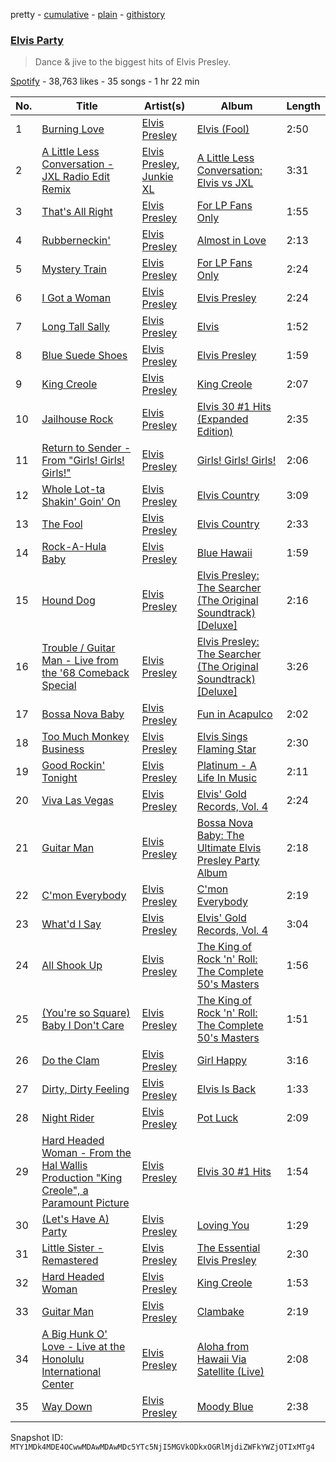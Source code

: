 pretty - [cumulative](/playlists/cumulative/37i9dQZF1DWVL7BvDWdNBe.md) - [plain](/playlists/plain/37i9dQZF1DWVL7BvDWdNBe) - [githistory](https://github.githistory.xyz/mackorone/spotify-playlist-archive/blob/main/playlists/plain/37i9dQZF1DWVL7BvDWdNBe)

### [Elvis Party](https://open.spotify.com/playlist/37i9dQZF1DWVL7BvDWdNBe)

> Dance & jive to the biggest hits of Elvis Presley.

[Spotify](https://open.spotify.com/user/spotify) - 38,763 likes - 35 songs - 1 hr 22 min

| No. | Title | Artist(s) | Album | Length |
|---|---|---|---|---|
| 1 | [Burning Love](https://open.spotify.com/track/7zMUCLm1TN9o9JlLISztxO) | [Elvis Presley](https://open.spotify.com/artist/43ZHCT0cAZBISjO8DG9PnE) | [Elvis \(Fool\)](https://open.spotify.com/album/3gpHiNAmT5oXVxe6ewTGuN) | 2:50 |
| 2 | [A Little Less Conversation \- JXL Radio Edit Remix](https://open.spotify.com/track/4rr0gWiMrF4sOIefs3IEvZ) | [Elvis Presley](https://open.spotify.com/artist/43ZHCT0cAZBISjO8DG9PnE), [Junkie XL](https://open.spotify.com/artist/5svDnd8joFhbpbA3Ar0CfN) | [A Little Less Conversation: Elvis vs JXL](https://open.spotify.com/album/3nZRriUOOM8Gvv3ox8ybn1) | 3:31 |
| 3 | [That's All Right](https://open.spotify.com/track/0tHcXWIYt99GY8BONrPIfA) | [Elvis Presley](https://open.spotify.com/artist/43ZHCT0cAZBISjO8DG9PnE) | [For LP Fans Only](https://open.spotify.com/album/1NVsMlJgD5GHf0CT1IewbU) | 1:55 |
| 4 | [Rubberneckin'](https://open.spotify.com/track/4cXnUi6qulwgj0fLSu0VYE) | [Elvis Presley](https://open.spotify.com/artist/43ZHCT0cAZBISjO8DG9PnE) | [Almost in Love](https://open.spotify.com/album/37RnDHLg68pu4owUWJYmMt) | 2:13 |
| 5 | [Mystery Train](https://open.spotify.com/track/0GvhHQbWSnGltjl0je61dI) | [Elvis Presley](https://open.spotify.com/artist/43ZHCT0cAZBISjO8DG9PnE) | [For LP Fans Only](https://open.spotify.com/album/1NVsMlJgD5GHf0CT1IewbU) | 2:24 |
| 6 | [I Got a Woman](https://open.spotify.com/track/2aAYLg4QVTOBVsP72lAyzE) | [Elvis Presley](https://open.spotify.com/artist/43ZHCT0cAZBISjO8DG9PnE) | [Elvis Presley](https://open.spotify.com/album/7GXP5OhYyPVLmcVfO9Iqin) | 2:24 |
| 7 | [Long Tall Sally](https://open.spotify.com/track/0hBPeqE8QSHKUFTb8XigQ6) | [Elvis Presley](https://open.spotify.com/artist/43ZHCT0cAZBISjO8DG9PnE) | [Elvis](https://open.spotify.com/album/4BxOdLUpWYFL0mfdYiukyQ) | 1:52 |
| 8 | [Blue Suede Shoes](https://open.spotify.com/track/47gmoUrZV3w20JAnQOZMcO) | [Elvis Presley](https://open.spotify.com/artist/43ZHCT0cAZBISjO8DG9PnE) | [Elvis Presley](https://open.spotify.com/album/7GXP5OhYyPVLmcVfO9Iqin) | 1:59 |
| 9 | [King Creole](https://open.spotify.com/track/5PK7WXObjGgZrtGOo5FBTW) | [Elvis Presley](https://open.spotify.com/artist/43ZHCT0cAZBISjO8DG9PnE) | [King Creole](https://open.spotify.com/album/7hdMmwpZmRf8efyh7G2pOl) | 2:07 |
| 10 | [Jailhouse Rock](https://open.spotify.com/track/3bLuiLSi7aYHTSABCQxdbb) | [Elvis Presley](https://open.spotify.com/artist/43ZHCT0cAZBISjO8DG9PnE) | [Elvis 30 \#1 Hits \(Expanded Edition\)](https://open.spotify.com/album/0uJJdEZ8sRLNPoKEkjvqTD) | 2:35 |
| 11 | [Return to Sender \- From "Girls! Girls! Girls!"](https://open.spotify.com/track/3uwIoa2emQILz6BmH6MtiW) | [Elvis Presley](https://open.spotify.com/artist/43ZHCT0cAZBISjO8DG9PnE) | [Girls! Girls! Girls!](https://open.spotify.com/album/6wH0jlf2q1yCprUO5XWSdz) | 2:06 |
| 12 | [Whole Lot\-ta Shakin' Goin' On](https://open.spotify.com/track/5T5FNYlrlkGC0Gjhqpj9qq) | [Elvis Presley](https://open.spotify.com/artist/43ZHCT0cAZBISjO8DG9PnE) | [Elvis Country](https://open.spotify.com/album/5nFIESxbIeBxoREzNMzzbN) | 3:09 |
| 13 | [The Fool](https://open.spotify.com/track/67YCIYsiNG8iEd3AGCgR86) | [Elvis Presley](https://open.spotify.com/artist/43ZHCT0cAZBISjO8DG9PnE) | [Elvis Country](https://open.spotify.com/album/5nFIESxbIeBxoREzNMzzbN) | 2:33 |
| 14 | [Rock\-A\-Hula Baby](https://open.spotify.com/track/65ndJdPZmiV8egz8h3kPuf) | [Elvis Presley](https://open.spotify.com/artist/43ZHCT0cAZBISjO8DG9PnE) | [Blue Hawaii](https://open.spotify.com/album/7xe8VI48TxUpU1IIo0RfGi) | 1:59 |
| 15 | [Hound Dog](https://open.spotify.com/track/12P1E4R3CIlqgiJju079Nn) | [Elvis Presley](https://open.spotify.com/artist/43ZHCT0cAZBISjO8DG9PnE) | [Elvis Presley: The Searcher \(The Original Soundtrack\) \[Deluxe\]](https://open.spotify.com/album/2ZxjVJSCfp2JYiN2Vrd7k6) | 2:16 |
| 16 | [Trouble / Guitar Man \- Live from the '68 Comeback Special](https://open.spotify.com/track/6fAOkcjttStpog7jfnVO1F) | [Elvis Presley](https://open.spotify.com/artist/43ZHCT0cAZBISjO8DG9PnE) | [Elvis Presley: The Searcher \(The Original Soundtrack\) \[Deluxe\]](https://open.spotify.com/album/2ZxjVJSCfp2JYiN2Vrd7k6) | 3:26 |
| 17 | [Bossa Nova Baby](https://open.spotify.com/track/22Z6ClJxSRovjPiswfCg3V) | [Elvis Presley](https://open.spotify.com/artist/43ZHCT0cAZBISjO8DG9PnE) | [Fun in Acapulco](https://open.spotify.com/album/6HKnyw3DYCaD1wdmzez463) | 2:02 |
| 18 | [Too Much Monkey Business](https://open.spotify.com/track/7cHRosCDDl7qhHxkSpcTtH) | [Elvis Presley](https://open.spotify.com/artist/43ZHCT0cAZBISjO8DG9PnE) | [Elvis Sings Flaming Star](https://open.spotify.com/album/3xHHQWEtennMsfZ65t9Brv) | 2:30 |
| 19 | [Good Rockin' Tonight](https://open.spotify.com/track/5yZQXR98v0kvhYQ7Adn8PK) | [Elvis Presley](https://open.spotify.com/artist/43ZHCT0cAZBISjO8DG9PnE) | [Platinum \- A Life In Music](https://open.spotify.com/album/0gv5aiVS1WBUZOKeb7YawE) | 2:11 |
| 20 | [Viva Las Vegas](https://open.spotify.com/track/5Q7ayTarb9Tpmkik5cVMug) | [Elvis Presley](https://open.spotify.com/artist/43ZHCT0cAZBISjO8DG9PnE) | [Elvis' Gold Records, Vol\. 4](https://open.spotify.com/album/3ufobt4J5vaT3z7lgUub6a) | 2:24 |
| 21 | [Guitar Man](https://open.spotify.com/track/7Lvjsltj3TcAJLaTVTWHwO) | [Elvis Presley](https://open.spotify.com/artist/43ZHCT0cAZBISjO8DG9PnE) | [Bossa Nova Baby: The Ultimate Elvis Presley Party Album](https://open.spotify.com/album/4RaW2vsKwtP8AxXVAgZyZN) | 2:18 |
| 22 | [C'mon Everybody](https://open.spotify.com/track/2BcMIA1oRqG7tDbSEPBCtt) | [Elvis Presley](https://open.spotify.com/artist/43ZHCT0cAZBISjO8DG9PnE) | [C'mon Everybody](https://open.spotify.com/album/1qEWLQtbtSfa051tA3jJQ5) | 2:19 |
| 23 | [What'd I Say](https://open.spotify.com/track/56ITw7Hcxby8965K67uTRt) | [Elvis Presley](https://open.spotify.com/artist/43ZHCT0cAZBISjO8DG9PnE) | [Elvis' Gold Records, Vol\. 4](https://open.spotify.com/album/3ufobt4J5vaT3z7lgUub6a) | 3:04 |
| 24 | [All Shook Up](https://open.spotify.com/track/5YMWIzZvipEXsmUbGQ922n) | [Elvis Presley](https://open.spotify.com/artist/43ZHCT0cAZBISjO8DG9PnE) | [The King of Rock 'n' Roll: The Complete 50's Masters](https://open.spotify.com/album/7xTRLTNmw8geW9MXaDfyqI) | 1:56 |
| 25 | [\(You're so Square\) Baby I Don't Care](https://open.spotify.com/track/3m13RHomlb7xk5DffFeh4r) | [Elvis Presley](https://open.spotify.com/artist/43ZHCT0cAZBISjO8DG9PnE) | [The King of Rock 'n' Roll: The Complete 50's Masters](https://open.spotify.com/album/7xTRLTNmw8geW9MXaDfyqI) | 1:51 |
| 26 | [Do the Clam](https://open.spotify.com/track/2DdtOIqWNDcrPEDAJv0VFe) | [Elvis Presley](https://open.spotify.com/artist/43ZHCT0cAZBISjO8DG9PnE) | [Girl Happy](https://open.spotify.com/album/4z27tEwwMNEILdVX1Sy40L) | 3:16 |
| 27 | [Dirty, Dirty Feeling](https://open.spotify.com/track/1R9uNg9F6WINW53YMwG3GP) | [Elvis Presley](https://open.spotify.com/artist/43ZHCT0cAZBISjO8DG9PnE) | [Elvis Is Back](https://open.spotify.com/album/2SBAAtgdyjgfTO1UMHnza1) | 1:33 |
| 28 | [Night Rider](https://open.spotify.com/track/0hlHjhUWHktdSA42gf4NUX) | [Elvis Presley](https://open.spotify.com/artist/43ZHCT0cAZBISjO8DG9PnE) | [Pot Luck](https://open.spotify.com/album/2g4kvBYEZoUaO5rMmR4CJI) | 2:09 |
| 29 | [Hard Headed Woman \- From the Hal Wallis Production "King Creole", a Paramount Picture](https://open.spotify.com/track/2DG7sOMQthZCGxHbqNWzz0) | [Elvis Presley](https://open.spotify.com/artist/43ZHCT0cAZBISjO8DG9PnE) | [Elvis 30 \#1 Hits](https://open.spotify.com/album/0QVoYzGd1p8Z3ohEaM0lsc) | 1:54 |
| 30 | [\(Let's Have A\) Party](https://open.spotify.com/track/139AsM1OAu63s4zbZ00tFq) | [Elvis Presley](https://open.spotify.com/artist/43ZHCT0cAZBISjO8DG9PnE) | [Loving You](https://open.spotify.com/album/7KZSeiE569txmIxoNBQLS2) | 1:29 |
| 31 | [Little Sister \- Remastered](https://open.spotify.com/track/3Wc4tanbT3laxY3dweuOib) | [Elvis Presley](https://open.spotify.com/artist/43ZHCT0cAZBISjO8DG9PnE) | [The Essential Elvis Presley](https://open.spotify.com/album/3X3rFfVKCW58sKMO0UXkwO) | 2:30 |
| 32 | [Hard Headed Woman](https://open.spotify.com/track/32CVurlBxtEYQlDm3yzCLl) | [Elvis Presley](https://open.spotify.com/artist/43ZHCT0cAZBISjO8DG9PnE) | [King Creole](https://open.spotify.com/album/7hdMmwpZmRf8efyh7G2pOl) | 1:53 |
| 33 | [Guitar Man](https://open.spotify.com/track/7momNWKOObWP1nBE1BNirA) | [Elvis Presley](https://open.spotify.com/artist/43ZHCT0cAZBISjO8DG9PnE) | [Clambake](https://open.spotify.com/album/6rgQTKAl5UXrWhPUKuIGFN) | 2:19 |
| 34 | [A Big Hunk O' Love \- Live at the Honolulu International Center](https://open.spotify.com/track/3GI4aSJU8HrTM6msYXz1MT) | [Elvis Presley](https://open.spotify.com/artist/43ZHCT0cAZBISjO8DG9PnE) | [Aloha from Hawaii Via Satellite \(Live\)](https://open.spotify.com/album/6AUihdKWdT5evm91G7wirB) | 2:08 |
| 35 | [Way Down](https://open.spotify.com/track/0JnEaldTC6IFyUGOqppFdG) | [Elvis Presley](https://open.spotify.com/artist/43ZHCT0cAZBISjO8DG9PnE) | [Moody Blue](https://open.spotify.com/album/08bROKoMarHS0jRzZOEv08) | 2:38 |

Snapshot ID: `MTY1MDk4MDE4OCwwMDAwMDAwMDc5YTc5NjI5MGVkODkxOGRlMjdiZWFkYWZjOTIxMTg4`
